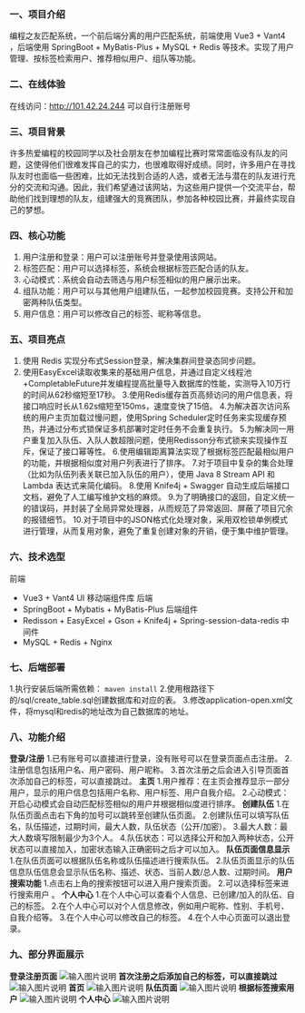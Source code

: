 ### 一、项目介绍
编程之友匹配系统，一个前后端分离的用户匹配系统，前端使用 Vue3 + Vant4 ，后端使用 SpringBoot + MyBatis-Plus + MySQL + Redis 等技术。实现了用户管理、按标签检索用户、推荐相似用户、组队等功能。 
### 二、在线体验
在线访问：http://101.42.24.244
可以自行注册账号
### 三、项目背景
许多热爱编程的校园同学以及社会朋友在参加编程比赛时常常面临没有队友的问题，这使得他们很难发挥自己的实力，也很难取得好成绩。同时，许多用户在寻找队友时也面临一些困难，比如无法找到合适的人选，或者无法与潜在的队友进行充分的交流和沟通。因此，我们希望通过该网站，为这些用户提供一个交流平台，帮助他们找到理想的队友，组建强大的竞赛团队，参加各种校园比赛，并最终实现自己的梦想。
### 四、核心功能

1. 用户注册和登录：用户可以注册账号并登录使用该网站。
2. 标签匹配：用户可以选择标签，系统会根据标签匹配合适的队友。
3. 心动模式：系统会自动去筛选与用户标签相似的用户展示出来。
4. 组队功能：用户可以与其他用户组建队伍，一起参加校园竞赛。支持公开和加密两种队伍类型。
5. 用户信息：用户可以修改自己的标签、昵称等信息。

### 五、项目亮点
1. 使用 Redis 实现分布式Session登录，解决集群间登录态同步问题。
2. 使用EasyExcel读取收集来的基础用户信息，并通过自定义线程池+CompletableFuture并发编程提高批量导入数据库的性能，实测导入10万行的时间从62秒缩短至17秒。 
3.使用Redis缓存首页高频访问的用户信息表，将接口响应时长从1.62s缩短至150ms，速度变快了15倍。
4.为解决首次访问系统的用户主页加载过慢问题，使用Spring Scheduler定时任务来实现缓存预热，并通过分布式锁保证多机部署时定时任务不会重复执行。 
5.为解决同一用户重复加入队伍、入队人数超限问题，使用Redisson分布式锁来实现操作互斥，保证了接口幂等性。
6.使用编辑距离算法实现了根据标签匹配最相似用户的功能，并根据相似度对用户列表进行了排序。
7.对于项目中复杂的集合处理（比如为队伍列表关联已加入队伍的用户），使用 Java 8 Stream API 和 Lambda 表达式来简化编码。
8.使用 Knife4j + Swagger 自动生成后端接口文档，避免了人工编写维护文档的麻烦。
9.为了明确接口的返回，自定义统一的错误码，并封装了全局异常处理器，从而规范了异常返回、屏蔽了项目冗余的报错细节。
10.对于项目中的JSON格式化处理对象，采用双检锁单例模式进行管理，从而复用对象，避免了重复创建对象的开销，便于集中维护管理。
### 六、技术选型
前端
- Vue3 + Vant4 UI 移动端组件库
后端
- SpringBoot + Mybatis + MyBatis-Plus 
后端组件
- Redisson + EasyExcel + Gson + Knife4j + Spring-session-data-redis 
中间件
- MySQL + Redis + Nginx
### 七、后端部署
1.执行安装后端所需依赖：
`maven install`
2.使用根路径下的/sql/create_table.sql创建数据库和对应的表。
3.修改application-open.xml文件，将mysql和redis的地址改为自己数据库的地址。
### 八、功能介绍
 **登录/注册**
1.已有账号可以直接进行登录，没有账号可以在登录页面点击注册。
2.注册信息包括用户名、用户密码、用户昵称。 
3.首次注册之后会进入引导页面首次添加自己的标签，可以直接跳过。
 **主页** 
1.用户推荐：在主页会推荐显示一部分用户，显示的用户信息包括用户名称、用户标签、用户自我介绍。
2.心动模式：开启心动模式会自动匹配标签相似的用户并根据相似度进行排序。
 **创建队伍** 
1.在队伍页面点击右下角的加号可以跳转至创建队伍页面。
2.创建队伍可以填写队伍名，队伍描述，过期时间，最大人数，队伍状态（公开/加密）。
3.最大人数：最大人数填写限制最少为3个人。
4.队伍状态：可以选择公开和加入两种状态，公开状态可以直接加入，加密状态输入正确密码之后才可以加入。
 **队伍页面信息显示** 
1.在队伍页面可以根据队伍名称或队伍描述进行搜索队伍。
2.队伍页面显示的队伍信息队伍信息会显示队伍名称、描述、状态、当前人数/总人数、过期时间。
 **用户搜索功能**
1.点击右上角的搜索按钮可以进入用户搜索页面。
2.可以选择标签来进行搜索用户 。
 **个人中心**
1.在个人中心可以查看个人信息、已创建/加入的队伍、自己的标签。
2.在个人中心可以对个人信息修改，例如用户昵称、性别、手机号、自我介绍等。
3.在个人中心可以修改自己的标签。
4.在个人中心页面可以退出登录。
### 九、部分界面展示
 **登录注册页面**
![输入图片说明](image.png) 
 **首次注册之后添加自己的标签，可以直接跳过** 
![输入图片说明](image.png)
 **首页**
![输入图片说明](image.png) 
 **队伍页面**
![输入图片说明](image.png) 
 **根据标签搜索用户** 
![输入图片说明](image.png)
 **个人中心**
![输入图片说明](image.png) 





